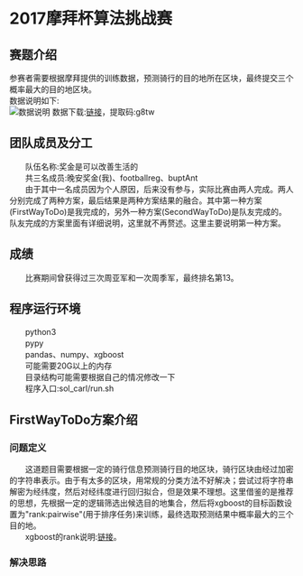 # 2017摩拜杯算法挑战赛
## 赛题介绍
参赛者需要根据摩拜提供的训练数据，预测骑行的目的地所在区块，最终提交三个概率最大的目的地区块。</br>
数据说明如下:</br>
![数据说明](http://orvltx8rw.bkt.clouddn.com/github/2.png "数据说明")
数据下载:[链接](https://pan.baidu.com/s/1bpjOqa7)，提取码:g8tw</br>
## 团队成员及分工
　　队伍名称:奖金是可以改善生活的</br>
　　共三名成员:晚安奖金(我)、footballreg、buptAnt</br>
　　由于其中一名成员因为个人原因，后来没有参与，实际比赛由两人完成。两人分别完成了两种方案，最后结果是两种方案结果的融合。其中第一种方案(FirstWayToDo)是我完成的，另外一种方案(SecondWayToDo)是队友完成的。队友完成的方案里面有详细说明，这里就不再赘述。这里主要说明第一种方案。</br>
## 成绩
　　比赛期间曾获得过三次周亚军和一次周季军，最终排名第13。</br>
## 程序运行环境
　　python3</br>
　　pypy</br>
　　pandas、numpy、xgboost</br>
　　可能需要20G以上的内存</br>
　　目录结构可能需要根据自己的情况修改一下</br>
　　程序入口:sol_carl/run.sh
## FirstWayToDo方案介绍
### 问题定义
　　这道题目需要根据一定的骑行信息预测骑行目的地区块，骑行区块由经过加密的字符串表示。由于有太多的区块，用常规的分类方法不好解决；尝试过将字符串解密为经纬度，然后对经纬度进行回归拟合，但是效果不理想。这里借鉴的是推荐的思想，先根据一定的逻辑筛选出候选目的地集合，然后将xgboost的目标函数设置为"rank:pairwise"(用于排序任务)来训练，最终选取预测结果中概率最大的三个目的地。</br>
　　xgboost的rank说明:[链接](https://github.com/yaoleiliu/xgboost/tree/master/demo/rank)。</br>
### 解决思路
　　
